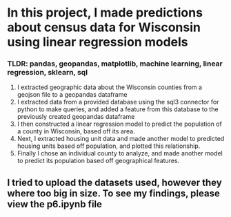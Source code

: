 # In this project, I made predictions about census data for Wisconsin using linear regression models
### TLDR: pandas, geopandas, matplotlib, machine learning, linear regression, sklearn, sql
1. I extracted geographic data about the Wisconsin counties from a geojson file to a geopandas dataframe
2. I extracted data from a provided database using the sql3 connector for python to make queries, and added a feature from this database to the previously created geopandas dataframe
3. I then constructed a linear regression model to predict the population of a county in Wisconsin, based off its area.
4. Next, I extracted housing unit data and made another model to predicted housing units based off population, and plotted this relationship.
5. Finally I chose an individual county to analyze, and made another model to predict its population based off geographical features.
## I tried to upload the datasets used, however they where too big in size. To see my findings, please view the p6.ipynb file
